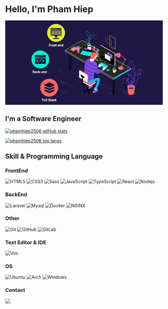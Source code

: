 # Hello, I'm Pham Hiep

![dev.gif](dev.gif)

## I'm a Software Engineer

[![phamhiep2506 gitHub stats](https://github-readme-stats.vercel.app/api?username=phamhiep2506&show_icons=true&theme=gruvbox)](https://github.com/anuraghazra/github-readme-stats)

[![phamhiep2506 top langs](https://github-readme-stats.vercel.app/api/top-langs/?username=phamhiep2506&layout=compact&langs_count=10&theme=gruvbox)](https://github.com/anuraghazra/github-readme-stats)

## Skill & Programming Language

### FrontEnd
![HTML5](https://img.shields.io/badge/HTML5-E34F26?style=for-the-badge&logo=html5&logoColor=white)
![CSS3](https://img.shields.io/badge/CSS3-1572B6?style=for-the-badge&logo=css3&logoColor=white)
![Sass](https://img.shields.io/badge/Sass-CC6699?style=for-the-badge&logo=sass&logoColor=white)
![JavaScript](https://img.shields.io/badge/JavaScript-323330?style=for-the-badge&logo=javascript&logoColor=F7DF1E)
![TypeScript](https://img.shields.io/badge/TypeScript-007ACC?style=for-the-badge&logo=typescript&logoColor=white)
![React](https://img.shields.io/badge/React-20232A?style=for-the-badge&logo=react&logoColor=61DAFBt)
![Nodejs](https://img.shields.io/badge/Node.js-339933?style=for-the-badge&logo=nodedotjs&logoColor=white)

### BackEnd
![Laravel](https://img.shields.io/badge/Laravel-FF2D20?style=for-the-badge&logo=laravel&logoColor=white)
![Mysql](https://img.shields.io/badge/MySQL-005C84?style=for-the-badge&logo=mysql&logoColor=white)
![Docker](https://img.shields.io/badge/Docker-2CA5E0?style=for-the-badge&logo=docker&logoColor=white)
![NGINX](https://img.shields.io/badge/Nginx-009639?style=for-the-badge&logo=nginx&logoColor=white)

### Other
![Git](https://img.shields.io/badge/Git-F05032?style=for-the-badge&logo=git&logoColor=white)
![GitHub](https://img.shields.io/badge/GitHub-100000?style=for-the-badge&logo=github&logoColor=white)
![GitLab](https://img.shields.io/badge/GitLab-330F63?style=for-the-badge&logo=gitlab&logoColor=white)

### Text Editor & IDE
![Vim](https://img.shields.io/badge/VIM-%2311AB00.svg?&style=for-the-badge&logo=vim&logoColor=white)

### OS
![Ubuntu](https://img.shields.io/badge/Ubuntu-E95420?style=for-the-badge&logo=ubuntu&logoColor=white)
![Arch](https://img.shields.io/badge/Arch_Linux-1793D1?style=for-the-badge&logo=arch-linux&logoColor=white)
![Windows](https://img.shields.io/badge/Windows-0078D6?style=for-the-badge&logo=windows&logoColor=white)

### Contact
<a href="https://fb.com/phamhiep2506" target="_blank" rel="noopener noreferrer"><img src="https://img.icons8.com/doodle/48/000000/facebook-new.png" width="50" /></a>
